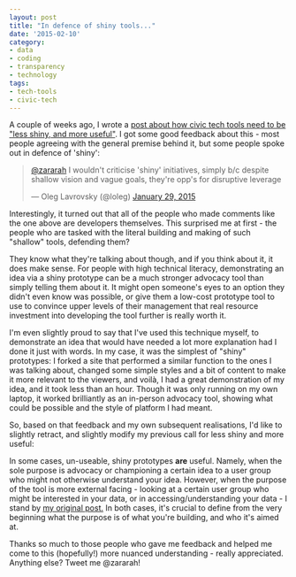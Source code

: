 ```yaml
---
layout: post
title: "In defence of shiny tools..."
date: '2015-02-10'
category:
- data
- coding
- transparency
- technology
tags:
- tech-tools
- civic-tech
---
```


A couple of weeks ago, I wrote a [post about how civic tech tools need to be "less shiny, and more useful"](http://zararah.net/blog/2015/01/25/developing-tech-tools/). I got some good feedback about this - most people agreeing with the general premise behind it, but some people spoke out in defence of 'shiny': 

<!--more--> 

<blockquote class="twitter-tweet" data-partner="tweetdeck"><p><a href="https://twitter.com/zararah">@zararah</a> I wouldn&#39;t criticise &#39;shiny&#39; initiatives, simply b/c despite shallow vision and vague goals, they&#39;re opp&#39;s for disruptive leverage</p>&mdash; Oleg Lavrovsky (@loleg) <a href="https://twitter.com/loleg/status/560772717121916928">January 29, 2015</a></blockquote>
<script async src="//platform.twitter.com/widgets.js" charset="utf-8"></script>

Interestingly, it turned out that all of the people who made comments like the one above are developers themselves. This surprised me at first - the people who are tasked with the literal building and making of such "shallow" tools, defending them?

They know what they're talking about though, and if you think about it, it does make sense. For people with high technical literacy, demonstrating an idea via a shiny prototype can be a much stronger advocacy tool than simply telling them about it. It might open someone's eyes to an option they didn't even know was possible, or give them a low-cost prototype tool to use to convince upper levels of their management that real resource investment into developing the tool further is really worth it. 

I'm even slightly proud to say that I've used this technique myself, to demonstrate an idea that would have needed a lot more explanation had I done it just with words. In my case, it was the simplest of "shiny" prototypes: I forked a site that performed a similar function to the ones I was talking about, changed some simple styles and a bit of content to make it more relevant to the viewers, and voilà, I had a great demonstration of my idea, and it took less than an hour. Though it was only running on my own laptop, it worked brilliantly as an in-person advocacy tool, showing what could be possible and the style of platform I had meant.

So, based on that feedback and my own subsequent realisations, I'd like to slightly retract, and slightly modify my previous call for less shiny and more useful: 

In some cases, un-useable, shiny prototypes **are** useful. Namely, when the sole purpose is advocacy or championing a certain idea to a user group who might not otherwise understand your idea. However, when the purpose of the tool is more external facing - looking at a certain user group who might be interested in your data, or in accessing/understanding your data - I stand by [my original post.](http://zararah.net/blog/2015/01/25/developing-tech-tools/) In both cases, it's crucial to define from the very beginning what the purpose is of what you're building, and who it's aimed at.

Thanks so much to those people who gave me feedback and helped me come to this (hopefully!) more nuanced understanding - really appreciated. Anything else? Tweet me @zararah!





